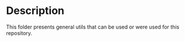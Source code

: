 # Description

This folder presents general utils that can be used or were used for this repository.